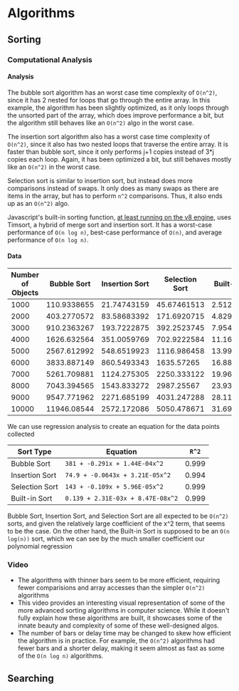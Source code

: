 # Algorithms

## Sorting

### Computational Analysis

#### Analysis

The bubble sort algorithm has an worst case time complexity of `O(n^2)`, since it has 2 nested for loops that go through the entire array. In this example, the algorithm has been slightly optimized, as it only loops through the unsorted part of the array, which does improve performance a bit, but the algorithm still behaves like an `O(n^2)` algo in the worst case.

The insertion sort algorithm also has a worst case time complexity of `O(n^2)`, since it also has two nested loops that traverse the entire array. It is faster than bubble sort, since it only performs j+1 copies instead of 3\*j copies each loop. Again, it has been optimized a bit, but still behaves mostly like an `O(n^2)` in the worst case.

Selection sort is similar to insertion sort, but instead does more comparisons instead of swaps. It only does as many swaps as there are items in the array, but has to perform `n^2` comparisons. Thus, it also ends up as an `O(n^2)` algo.

Javascript's built-in sorting function, [at least running on the v8 engine](https://v8.dev/blog/array-sort), uses Timsort, a hybrid of merge sort and insertion sort. It has a worst-case performance of `O(n log n)`, best-case performance of `O(n)`, and average performance of `O(n log n)`.

#### Data

| Number of Objects | Bubble Sort | Insertion Sort | Selection Sort | Built-in Sort |
| ----------------- | ----------- | -------------- | -------------- | ------------- |
| 1000              | 110.9338655 | 21.74743159    | 45.67461513    | 2.51229394    |
| 2000              | 403.2770572 | 83.58683392    | 171.6920715    | 4.82962935    |
| 3000              | 910.2363267 | 193.7222875    | 392.2523745    | 7.95494459    |
| 4000              | 1626.632564 | 351.0059769    | 702.9222584    | 11.16753266   |
| 5000              | 2567.612992 | 548.6519923    | 1116.986458    | 13.99012056   |
| 6000              | 3833.887149 | 860.5493343    | 1635.57265     | 16.8849648    |
| 7000              | 5261.709881 | 1124.275305    | 2250.333122    | 19.9661986    |
| 8000              | 7043.394565 | 1543.833272    | 2987.25567     | 23.9343923    |
| 9000              | 9547.771962 | 2271.685199    | 4031.247288    | 28.1181272    |
| 10000             | 11946.08544 | 2572.172086    | 5050.478671    | 31.695652     |

We can use regression analysis to create an equation for the data points collected

| Sort Type      | Equation                           | `R^2` |
| -------------- | ---------------------------------- | --- |
| Bubble Sort    | `381 + -0.291x + 1.44E-04x^2`     | 0.999   |
| Insertion Sort | `74.9 + -0.0643x + 3.21E-05x^2`    | 0.994   |
| Selection Sort | `143 + -0.109x + 5.96E-05x^2`    | 0.999   |
| Built-in Sort  | `0.139 + 2.31E-03x + 8.47E-08x^2` | 0.999   |

Bubble Sort, Insertion Sort, and Selection Sort are all expected to be `O(n^2)` sorts, and given the relatively large coefficient of the x^2 term, that seems to be the case. On the other hand, the Built-in Sort is supposed to be an `O(n log(n))` sort, which we can see by the much smaller coefficient our polynomial regression

### Video

- The algorithms with thinner bars seem to be more efficient, requiring fewer comparisions and array accesses than the simpler `O(n^2)` algorithms
- This video provides an interesting visual representation of some of the more advanced sorting algorithms in computer science. While it doesn't fully explain how these algorithms are built, it showcases some of the innate beauty and complexity of some of these well-designed algos.
- The number of bars or delay time may be changed to skew how efficient the algorithm is in practice. For example, the `O(n^2)` algorithms had fewer bars and a shorter delay, making it seem almost as fast as some of the `O(n log n)` algorithms.

## Searching
